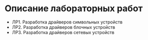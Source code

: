 # Описание лабораторных работ

- ЛР1. Разработка драйверов символьных устройств
- ЛР2. Разработка драйверов блочных устройств
- ЛР3. Разработка драйверов сетевых устройств
